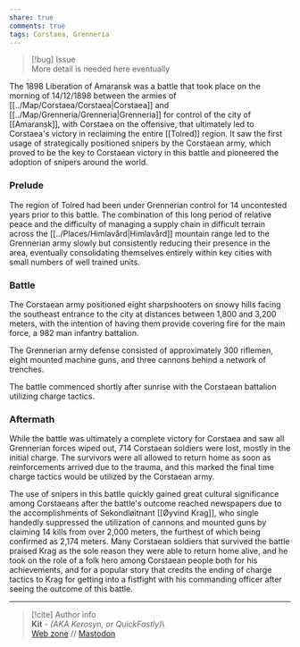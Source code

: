 ```yaml
---  
share: true  
comments: true  
tags: Corstaea, Grenneria  
---  
```

  
> [!bug] Issue  
> More detail is needed here eventually  
  
The 1898 Liberation of Amaransk was a battle that took place on the morning of 14/12/1898 between the armies of [[../Map/Corstaea/Corstaea|Corstaea]] and [[../Map/Grenneria/Grenneria|Grenneria]] for control of the city of [[Amaransk]], with Corstaea on the offensive, that ultimately led to Corstaea's victory in reclaiming the entire [[Tolred]] region. It saw the first usage of strategically positioned snipers by the Corstaean army, which proved to be the key to Corstaean victory in this battle and pioneered the adoption of snipers around the world.  
  
### Prelude  
  
The region of Tolred had been under Grennerian control for 14 uncontested years prior to this battle. The combination of this long period of relative peace and the difficulty of managing a supply chain in difficult terrain across the [[../Places/Himlavård|Himlavård]] mountain range led to the Grennerian army slowly but consistently reducing their presence in the area, eventually consolidating themselves entirely within key cities with small numbers of well trained units.  
  
### Battle  
  
The Corstaean army positioned eight sharpshooters on snowy hills facing the southeast entrance to the city at distances between 1,800 and 3,200 meters, with the intention of having them provide covering fire for the main force, a 982 man infantry battalion.  
  
The Grennerian army defense consisted of approximately 300 riflemen, eight mounted machine guns, and three cannons behind a network of trenches.  
  
The battle commenced shortly after sunrise with the Corstaean battalion utilizing charge tactics.  
  
### Aftermath  
  
While the battle was ultimately a complete victory for Corstaea and saw all Grennerian forces wiped out, 714 Corstaean soldiers were lost, mostly in the initial charge. The survivors were all allowed to return home as soon as reinforcements arrived due to the trauma, and this marked the final time charge tactics would be utilized by the Corstaean army.  
  
The use of snipers in this battle quickly gained great cultural significance among Corstaeans after the battle's outcome reached newspapers due to the accomplishments of Sekondløitnant [[Øyvind Krag]], who single handedly suppressed the utilization of cannons and mounted guns by claiming 14 kills from over 2,000 meters, the furthest of which being confirmed as 2,174 meters. Many Corstaean soldiers that survived the battle praised Krag as the sole reason they were able to return home alive, and he took on the role of a folk hero among Corstaean people both for his achievements, and for a popular story that credits the ending of charge tactics to Krag for getting into a fistfight with his commanding officer after seeing the outcome of this battle.  
  
-----  
> [!cite] Author info  
> **Kit** - *(AKA Kerosyn, or QuickFastly)*\  
> [Web zone](https://kitabe.link) // [Mastodon](https://social.tripulse.net/@kit)